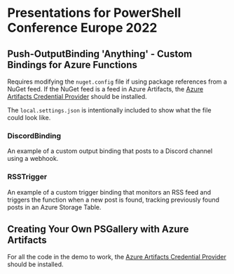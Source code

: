 # Presentations for PowerShell Conference Europe 2022

## Push-OutputBinding 'Anything' - Custom Bindings for Azure Functions

Requires modifying the `nuget.config` file if using package references from a NuGet feed. If the NuGet feed is a feed in Azure Artifacts, the [Azure Artifacts Credential Provider](https://github.com/microsoft/artifacts-credprovider) should be installed.

The `local.settings.json` is intentionally included to show what the file could look like.

### DiscordBinding

An example of a custom output binding that posts to a Discord channel using a webhook.

### RSSTrigger

An example of a custom trigger binding that monitors an RSS feed and triggers the function when a new post is found, tracking previously found posts in an Azure Storage Table.

## Creating Your Own PSGallery with Azure Artifacts

For all the code in the demo to work, the [Azure Artifacts Credential Provider](https://github.com/microsoft/artifacts-credprovider) should be installed.
